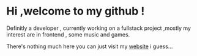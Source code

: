 <h1>Hi ,welcome to my github !</h1>

<p>Definitly a developer , currently working on a fullstack project ,mostly my interest are in frontend , some music and games. </p>

There's nothing much here  you can just visit my [website](https://justizha.netlify.app/) i guess...



